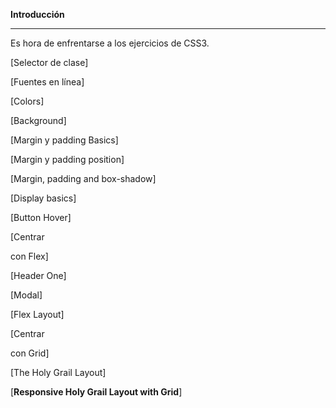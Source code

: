 **Introducción**

---

Es hora de enfrentarse a los ejercicios de CSS3.

[Selector de clase]

[Fuentes en línea]

[Colors]

[Background]

[Margin y padding Basics]

[Margin y padding position]

[Margin, padding and box-shadow]

[Display basics]

[Button Hover]

[Centrar <div> con Flex]

[Header One]

[Modal]

[Flex Layout]

[Centrar <div> con Grid]

[The Holy Grail Layout]

[****Responsive Holy Grail Layout with Grid****]
